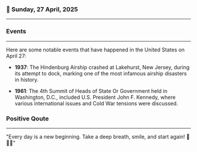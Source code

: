 ### 📅 Sunday, 27 April, 2025
------
### Events
------
Here are some notable events that have happened in the United States on April 27:

- **1937**: The Hindenburg Airship crashed at Lakehurst, New Jersey, during its attempt to dock, marking one of the most infamous airship disasters in history.

- **1961**: The 4th Summit of Heads of State Or Government held in Washington, D.C., included U.S. President John F. Kennedy, where various international issues and Cold War tensions were discussed.


### Positive Qoute
------
"Every day is a new beginning. Take a deep breath, smile, and start again! 🌅✨😊"
